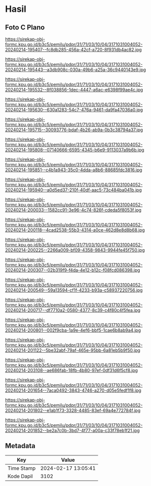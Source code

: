 # Hasil

## Foto C Plano

https://sirekap-obj-formc.kpu.go.id/b3c5/pemilu/pdpr/31/71/03/10/04/3171031004052-20240214-195407--fc8db285-456a-42cf-a720-8f931db4ac82.jpg

https://sirekap-obj-formc.kpu.go.id/b3c5/pemilu/pdpr/31/71/03/10/04/3171031004052-20240214-195443--a3db908c-030a-49b6-a25a-36c9440143e9.jpg

https://sirekap-obj-formc.kpu.go.id/b3c5/pemilu/pdpr/31/71/03/10/04/3171031004052-20240214-195532--8f038856-1dec-4447-a6ac-e6398f99ae4c.jpg

https://sirekap-obj-formc.kpu.go.id/b3c5/pemilu/pdpr/31/71/03/10/04/3171031004052-20240214-195630--630a1283-54c7-476a-9461-da9fa47036a0.jpg

https://sirekap-obj-formc.kpu.go.id/b3c5/pemilu/pdpr/31/71/03/10/04/3171031004052-20240214-195715--30093776-bdaf-4b26-ab9a-0b3c38794a37.jpg

https://sirekap-obj-formc.kpu.go.id/b3c5/pemilu/pdpr/31/71/03/10/04/3171031004052-20240214-195808--07140666-6595-4345-b6e9-9113037a9b6b.jpg

https://sirekap-obj-formc.kpu.go.id/b3c5/pemilu/pdpr/31/71/03/10/04/3171031004052-20240214-195851--c4b1a943-35c0-4dda-a8b6-88685fdc3816.jpg

https://sirekap-obj-formc.kpu.go.id/b3c5/pemilu/pdpr/31/71/03/10/04/3171031004052-20240214-195940--a0d5ed37-210f-40df-aac5-73c484ba041b.jpg

https://sirekap-obj-formc.kpu.go.id/b3c5/pemilu/pdpr/31/71/03/10/04/3171031004052-20240214-200033--1582cc91-3e96-4c74-826f-cdeda5f8053f.jpg

https://sirekap-obj-formc.kpu.go.id/b3c5/pemilu/pdpr/31/71/03/10/04/3171031004052-20240214-200118--4cad2538-55b3-4314-a0ce-462d8e8d8b68.jpg

https://sirekap-obj-formc.kpu.go.id/b3c5/pemilu/pdpr/31/71/03/10/04/3171031004052-20240214-200225--2266a009-bf09-4358-9843-9944fe45f750.jpg

https://sirekap-obj-formc.kpu.go.id/b3c5/pemilu/pdpr/31/71/03/10/04/3171031004052-20240214-200307--02b319f9-f4da-4e12-b12c-f08fcd086398.jpg

https://sirekap-obj-formc.kpu.go.id/b3c5/pemilu/pdpr/31/71/03/10/04/3171031004052-20240214-200549--59a13594-cf1f-4233-b93a-c58937220756.jpg

https://sirekap-obj-formc.kpu.go.id/b3c5/pemilu/pdpr/31/71/03/10/04/3171031004052-20240214-200717--df7710a2-0580-4377-8c39-c4f80c4f5fea.jpg

https://sirekap-obj-formc.kpu.go.id/b3c5/pemilu/pdpr/31/71/03/10/04/3171031004052-20240214-200801--002f9cba-1a9e-4ef6-bbf5-1cae6b8ab9a4.jpg

https://sirekap-obj-formc.kpu.go.id/b3c5/pemilu/pdpr/31/71/03/10/04/3171031004052-20240214-201122--5be32abf-79af-465e-95bb-6a81eb5b9f50.jpg

https://sirekap-obj-formc.kpu.go.id/b3c5/pemilu/pdpr/31/71/03/10/04/3171031004052-20240214-203108--ae686fab-18fb-4b80-97ef-0df31d6f5cf8.jpg

https://sirekap-obj-formc.kpu.go.id/b3c5/pemilu/pdpr/31/71/03/10/04/3171031004052-20240214-201654--7aca0492-3843-4746-a270-d05e5fedf1f8.jpg

https://sirekap-obj-formc.kpu.go.id/b3c5/pemilu/pdpr/31/71/03/10/04/3171031004052-20240214-201802--e1ab1f73-3328-4485-83ef-69a4e772784f.jpg

https://sirekap-obj-formc.kpu.go.id/b3c5/pemilu/pdpr/31/71/03/10/04/3171031004052-20240214-201852--be2a7c0b-3bd7-4f77-a00a-c33f78eb1f21.jpg


## Metadata

| Key        | Value               |
| ---------- | ------------------- |
| Time Stamp | 2024-02-17 13:05:41 |
| Kode Dapil | 3102                |



